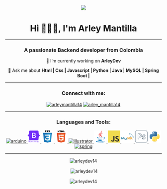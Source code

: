 <div align="center">
<img src="https://i.imgur.com/qeoI3SG.png" style="max-width: 100%;"/>
</div>
<h1 align="center" style="{color:#A3DBE5;}" >Hi 🧑🏻‍💻, I'm Arley Mantilla</h1>

-----

<h3 align="center">A passionate Backend developer from Colombia</h3>
<p align="center">🔭 I’m currently working on <b>ArleyDev</b></p>
<p align="center">💬 Ask me about <b>Html | Css | Javascript | Python | Java | MySQL | Spring Boot |</b></p>

---

<h3 align="center">Connect with me:</h3>
<p align="center">
<a href="https://linkedin.com/in/arleymantilla14" target="blank"><img align="center" src="https://raw.githubusercontent.com/rahuldkjain/github-profile-readme-generator/master/src/images/icons/Social/linked-in-alt.svg" alt="arleymantilla14" height="30" width="40" /></a>
<a href="https://instagram.com/arley_mantilla14" target="blank"><img align="center" src="https://raw.githubusercontent.com/rahuldkjain/github-profile-readme-generator/master/src/images/icons/Social/instagram.svg" alt="arley_mantilla14" height="30" width="40" /></a>
</p>

---

<h3 align="center">Languages and Tools:</h3>
<p align="center"> <a href="https://www.arduino.cc/" target="_blank" rel="noreferrer"> <img src="https://cdn.worldvectorlogo.com/logos/arduino-1.svg" alt="arduino" width="40" height="40"/> </a> <a href="https://getbootstrap.com" target="_blank" rel="noreferrer"> <img src="https://raw.githubusercontent.com/devicons/devicon/master/icons/bootstrap/bootstrap-plain-wordmark.svg" alt="bootstrap" width="40" height="40"/> </a> <a href="https://www.w3schools.com/css/" target="_blank" rel="noreferrer"> <img src="https://raw.githubusercontent.com/devicons/devicon/master/icons/css3/css3-original-wordmark.svg" alt="css3" width="40" height="40"/> </a> <a href="https://www.w3.org/html/" target="_blank" rel="noreferrer"> <img src="https://raw.githubusercontent.com/devicons/devicon/master/icons/html5/html5-original-wordmark.svg" alt="html5" width="40" height="40"/> </a> <a href="https://www.adobe.com/in/products/illustrator.html" target="_blank" rel="noreferrer"> <img src="https://www.vectorlogo.zone/logos/adobe_illustrator/adobe_illustrator-icon.svg" alt="illustrator" width="40" height="40"/> </a> <a href="https://www.java.com" target="_blank" rel="noreferrer"> <img src="https://raw.githubusercontent.com/devicons/devicon/master/icons/java/java-original.svg" alt="java" width="40" height="40"/> </a> <a href="https://developer.mozilla.org/en-US/docs/Web/JavaScript" target="_blank" rel="noreferrer"> <img src="https://raw.githubusercontent.com/devicons/devicon/master/icons/javascript/javascript-original.svg" alt="javascript" width="40" height="40"/> </a> <a href="https://www.mysql.com/" target="_blank" rel="noreferrer"> <img src="https://raw.githubusercontent.com/devicons/devicon/master/icons/mysql/mysql-original-wordmark.svg" alt="mysql" width="40" height="40"/> </a> <a href="https://www.photoshop.com/en" target="_blank" rel="noreferrer"> <img src="https://raw.githubusercontent.com/devicons/devicon/master/icons/photoshop/photoshop-line.svg" alt="photoshop" width="40" height="40"/> </a> <a href="https://www.python.org" target="_blank" rel="noreferrer"> <img src="https://raw.githubusercontent.com/devicons/devicon/master/icons/python/python-original.svg" alt="python" width="40" height="40"/> </a> <a href="https://spring.io/" target="_blank" rel="noreferrer"> <img src="https://www.vectorlogo.zone/logos/springio/springio-icon.svg" alt="spring" width="40" height="40"/> </a> </p>

---
<div align="center"> 
<p><img align="center" src="https://github-readme-stats.vercel.app/api/top-langs?username=arleydev14&show_icons=true&locale=en&layout=compact" alt="arleydev14" /></p>

<p>&nbsp;<img align="center" src="https://github-readme-stats.vercel.app/api?username=arleydev14&show_icons=true&locale=en" alt="arleydev14" /></p>

<p><img align="center" src="https://github-readme-streak-stats.herokuapp.com/?user=arleydev14&" alt="arleydev14" /></p>
</div>
